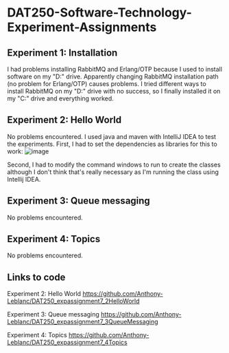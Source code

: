 # DAT250-Software-Technology-Experiment-Assignments

## Experiment 1: Installation

I had problems installing RabbitMQ and Erlang/OTP because I used to install software on my "D:" drive. Apparently changing RabbitMQ installation path (no problem for Erlang/OTP) causes problems. I tried different ways to install RabbitMQ on my "D:" drive with no success, so I finally installed it on my "C:" drive and everything worked.

## Experiment 2: Hello World

No problems encountered. I used java and maven with IntelliJ IDEA to test the experiments. First, I had to set the dependencies as libraries for this to work:
![image](https://user-images.githubusercontent.com/83810301/198051567-b0449dae-5582-4d29-a685-6e2c8e7ea3e1.png)

Second, I had to modify the command windows to run to create the classes although I don't think that's really necessary as I'm running the class using Intellij IDEA.

## Experiment 3: Queue messaging

No problems encountered.

## Experiment 4: Topics

No problems encountered.

## Links to code

Experiment 2: Hello World
https://github.com/Anthony-Leblanc/DAT250_expassignment7_2HelloWorld

Experiment 3: Queue messaging
https://github.com/Anthony-Leblanc/DAT250_expassignment7_3QueueMessaging

Experiment 4: Topics
https://github.com/Anthony-Leblanc/DAT250_expassignment7_4Topics
